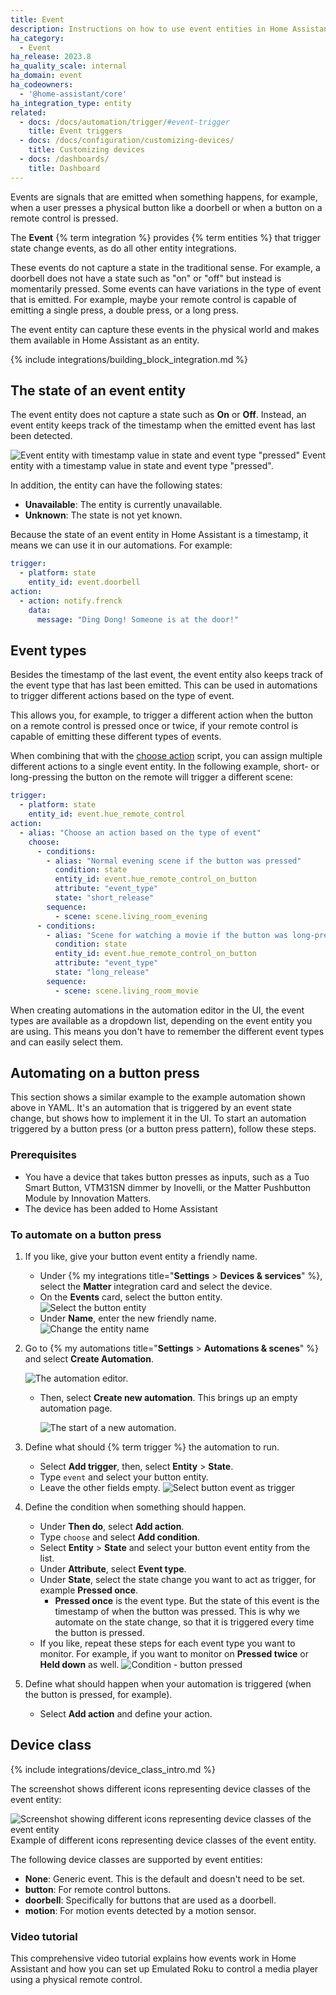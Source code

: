 ```yaml
---
title: Event
description: Instructions on how to use event entities in Home Assistant.
ha_category:
  - Event
ha_release: 2023.8
ha_quality_scale: internal
ha_domain: event
ha_codeowners:
  - '@home-assistant/core'
ha_integration_type: entity
related:
  - docs: /docs/automation/trigger/#event-trigger
    title: Event triggers
  - docs: /docs/configuration/customizing-devices/
    title: Customizing devices
  - docs: /dashboards/
    title: Dashboard
---
```


Events are signals that are emitted when something happens, for example, when a user presses a physical button like a doorbell or when a button on a remote control is pressed.

The **Event** {% term integration %} provides {% term entities %} that trigger state change events, as do all other entity integrations.

These events do not capture a state in the traditional sense. For example, a doorbell does not have a state such as "on" or "off" but instead is momentarily pressed. Some events can have variations in the type of event that is emitted. For example, maybe your remote control is capable of emitting a single press, a double press, or a long press.

The event entity can capture these events in the physical world and makes them available in Home Assistant as an entity.

{% include integrations/building_block_integration.md %}

## The state of an event entity

The event entity does not capture a state such as **On** or **Off**. Instead, an event entity keeps track of the timestamp when the emitted event has last been detected.

<p class='img'>
  <img src='/images/integrations/event/event_timestamp.png' alt='Event entity with timestamp value in state and event type "pressed"'>
  Event entity with a timestamp value in state and event type "pressed".
</p>

In addition, the entity can have the following states:

- **Unavailable**: The entity is currently unavailable.
- **Unknown**: The state is not yet known.

Because the state of an event entity in Home Assistant is a timestamp, it means we can use it in our automations. For example:

```yaml
trigger:
  - platform: state
    entity_id: event.doorbell
action:
  - action: notify.frenck
    data:
      message: "Ding Dong! Someone is at the door!"
```

## Event types

Besides the timestamp of the last event, the event entity also keeps track of the event type that has last been emitted. This can be used in automations to trigger different actions based on the type of event.

This allows you, for example, to trigger a different action when the button on a remote control is pressed once or twice, if your remote control is capable of emitting these different types of events.

When combining that with the [choose action](/docs/scripts/#choose-a-group-of-actions) script, you can assign multiple different actions to a single event entity. In the following example, short- or long-pressing the button on the remote will trigger a different scene:

```yaml
trigger:
  - platform: state
    entity_id: event.hue_remote_control
action:
  - alias: "Choose an action based on the type of event"
    choose:
      - conditions:
        - alias: "Normal evening scene if the button was pressed"
          condition: state
          entity_id: event.hue_remote_control_on_button
          attribute: "event_type"
          state: "short_release"
        sequence:
          - scene: scene.living_room_evening
      - conditions:
        - alias: "Scene for watching a movie if the button was long-pressed"
          condition: state
          entity_id: event.hue_remote_control_on_button
          attribute: "event_type"
          state: "long_release"
        sequence:
          - scene: scene.living_room_movie
```

When creating automations in the automation editor in the UI, the event types are available as a dropdown list, depending on the event entity you are using. This means you don't have to remember the different event types and can easily select them.

## Automating on a button press

This section shows a similar example to the example automation shown above in YAML. It's an automation that is triggered by an event state change, but shows how to implement it in the UI. To start an automation triggered by a button press (or a button press pattern), follow these steps.

### Prerequisites

- You have a device that takes button presses as inputs, such as a Tuo Smart Button, VTM31SN dimmer by Inovelli, or the Matter Pushbutton Module by Innovation Matters.
- The device has been added to Home Assistant

### To automate on a button press

1. If you like, give your button event entity a friendly name.
   - Under {% my integrations title="**Settings** > **Devices & services**" %}, select the **Matter** integration card and select the device.
   - On the **Events** card, select the button entity.
     ![Select the button entity](/images/integrations/event/matter_button_event_entity.png)
   - Under **Name**, enter the new friendly name.
     ![Change the entity name](/images/integrations/event/matter_button_rename.png)
2. Go to {% my automations title="**Settings** > **Automations & scenes**" %} and select **Create Automation**.

    ![The automation editor.](/images/getting-started/automation-editor.png)

   - Then, select **Create new automation**. This brings up an empty automation page.

     ![The start of a new automation.](/images/getting-started/new-automation.png)
3. Define what should {% term trigger %} the automation to run.
   - Select **Add trigger**, then, select **Entity** > **State**.
   - Type `event` and select your button entity.
   - Leave the other fields empty.
     ![Select button event as trigger](/images/integrations/event/matter_trigger_on_button_event.png)
4. Define the condition when something should happen.
   - Under **Then do**, select **Add action**.
   - Type `choose` and select **Add condition**.
   - Select **Entity** > **State** and select your button event entity from the list.
   - Under **Attribute**, select **Event type**.
   - Under **State**, select the state change you want to act as trigger, for example **Pressed once**.
     - **Pressed once** is the event type. But the state of this event is the timestamp of when the button was pressed. This is why we automate on the state change, so that it is triggered every time the button is pressed.
   - If you like, repeat these steps for each event type you want to monitor. For example, if you want to monitor on **Pressed twice** or **Held down** as well.
     ![Condition - button pressed](/images/integrations/event/matter_condition_button_pressed.png)
5. Define what should happen when your automation is triggered (when the button is pressed, for example).
   - Select **Add action** and define your action.

## Device class

{% include integrations/device_class_intro.md %}

The screenshot shows different icons representing device classes of the event entity:

<p class='img'>
<img src='/images/integrations/event/device_class_event_icons.png' alt='Screenshot showing different icons representing device classes of the event entity' />
Example of different icons representing device classes of the event entity.
</p>

The following device classes are supported by event entities:

- **None**: Generic event. This is the default and doesn't need to be set.
- **button**: For remote control buttons.
- **doorbell**: Specifically for buttons that are used as a doorbell.
- **motion**: For motion events detected by a motion sensor.

### Video tutorial

This comprehensive video tutorial explains how events work in Home Assistant and how you can set up Emulated Roku to control a media player using a physical remote control.

<lite-youtube videoid="nDHh1OjyuMA" videotitle="Event Triggers Unveiled: Control the Home Assistant Media Player with Your Remote Control!" posterquality="maxresdefault"></lite-youtube>
